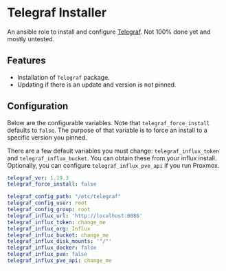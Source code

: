# Telegraf Installer

An ansible role to install and configure [Telegraf](https://github.com/influxdata/telegraf/).  Not 100% done yet and mostly untested.

## Features

- Installation of `Telegraf` package.
- Updating if there is an update and version is not pinned.

## Configuration

Below are the configurable variables.  Note that `telegraf_force_install` defaults to `false`. The purpose of that variable is to force an install to a specific version you pinned.

There are a few default variables you must change: `telegraf_influx_token` and `telegraf_influx_bucket`.  You can obtain these from your influx install.  Optionally, you can configure `telegraf_influx_pve_api` if you run Proxmox.

```yaml
telegraf_ver: 1.19.3
telegraf_force_install: false

telegraf_config_path: "/etc/telegraf"
telegraf_config_user: root
telegraf_config_group: root
telegraf_influx_url: 'http://localhost:8086'
telegraf_influx_token: change_me
telegraf_influx_org: Influx
telegraf_influx_bucket: change_me
telegraf_influx_disk_mounts: '"/"'
telegraf_influx_docker: false
telegraf_influx_pve: false
telegraf_influx_pve_api: change_me
```
